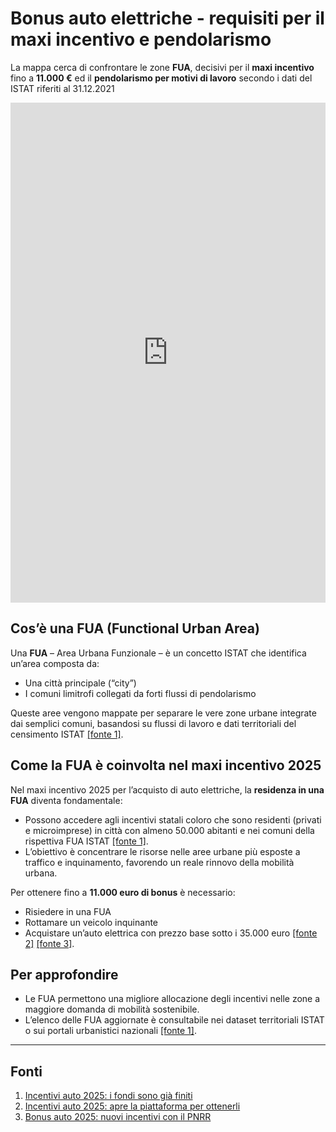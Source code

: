 # Bonus auto elettriche - requisiti per il maxi incentivo e pendolarismo  

La mappa cerca di confrontare le zone **FUA**, decisivi per il **maxi incentivo** fino a **11.000 €**  ed il **pendolarismo per motivi di lavoro** secondo i dati del ISTAT riferiti al 31.12.2021

<iframe src="https://gjrichter.github.io/pages/DataVizi/FUA/index_pendolari_2021_arcs_saldo_sum_FUA.html" style="border: none;width:100%;height:800px">
</iframe>









## Cos’è una FUA (Functional Urban Area)

Una **FUA** – Area Urbana Funzionale – è un concetto ISTAT che identifica un’area composta da:
- Una città principale (“city”)
- I comuni limitrofi collegati da forti flussi di pendolarismo

Queste aree vengono mappate per separare le vere zone urbane integrate dai semplici comuni, basandosi su flussi di lavoro e dati territoriali del censimento ISTAT [[fonte 1]](#fonti).

## Come la FUA è coinvolta nel maxi incentivo 2025

Nel maxi incentivo 2025 per l’acquisto di auto elettriche, la **residenza in una FUA** diventa fondamentale:
- Possono accedere agli incentivi statali coloro che sono residenti (privati e microimprese) in città con almeno 50.000 abitanti e nei comuni della rispettiva FUA ISTAT [[fonte 1]](#fonti).
- L’obiettivo è concentrare le risorse nelle aree urbane più esposte a traffico e inquinamento, favorendo un reale rinnovo della mobilità urbana.

Per ottenere fino a **11.000 euro di bonus** è necessario:
- Risiedere in una FUA
- Rottamare un veicolo inquinante
- Acquistare un’auto elettrica con prezzo base sotto i 35.000 euro [[fonte 2]](#fonti) [[fonte 3]](#fonti).

## Per approfondire

- Le FUA permettono una migliore allocazione degli incentivi nelle zone a maggiore domanda di mobilità sostenibile.
- L’elenco delle FUA aggiornate è consultabile nei dataset territoriali ISTAT o sui portali urbanistici nazionali [[fonte 1]](#fonti).

---

## Fonti

1. [Incentivi auto 2025: i fondi sono già finiti](https://www.rattiauto.it/it-it/blog/automotive/bonus-auto-rottamazione)
2. [Incentivi auto 2025: apre la piattaforma per ottenerli](https://www.alvolante.it/news/incentivi-auto-2025-apre-piattaforma-per-ottenerli-da-22-ottobre-408519)
3. [Bonus auto 2025: nuovi incentivi con il PNRR](https://www.enel.it/it-it/blog/guide/bonus-auto-2025)